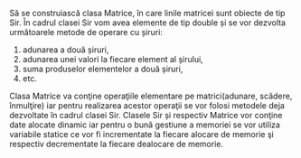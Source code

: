 Să se construiască clasa Matrice, în care linile matricei sunt obiecte de tip Sir. În cadrul clasei Sir vom
avea elemente de tip double și se vor dezvolta următoarele metode de operare cu șiruri:
1. adunarea a două șiruri,
2. adunarea unei valori la fiecare element al șirului,
3. suma produselor elementelor a două șiruri,
4. etc.

Clasa Matrice va conţine operaţiile elementare pe matrici(adunare, scădere, înmulţire) iar
pentru realizarea acestor operaţii se vor folosi metodele deja dezvoltate în cadrul clasei Sir. Clasele Sir și
respectiv Matrice vor conţine date alocate dinamic iar pentru o bună gestiune a memoriei se vor utiliza
variabile statice ce vor fi incrementate la fiecare alocare de memorie şi respectiv decrementate la
fiecare dealocare de memorie.
